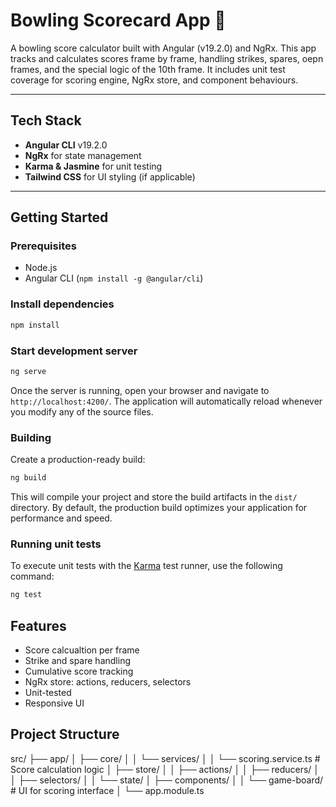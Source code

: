 # Bowling Scorecard App 🎳

A bowling score calculator built with Angular (v19.2.0) and NgRx.
This app tracks and calculates scores frame by frame, handling strikes, spares, oepn frames, and the special logic of the 10th frame.
It includes unit test coverage for scoring engine, NgRx store, and component behaviours.

---

## Tech Stack

- **Angular CLI** v19.2.0
- **NgRx** for state management
- **Karma & Jasmine** for unit testing
- **Tailwind CSS** for UI styling (if applicable)

---

## Getting Started

### Prerequisites

- Node.js
- Angular CLI (`npm install -g @angular/cli`)

### Install dependencies

```bash
npm install
```

### Start development server

```bash
ng serve
```
Once the server is running, open your browser and navigate to `http://localhost:4200/`. The application will automatically reload whenever you modify any of the source files.

### Building

Create a production-ready build:

```bash
ng build
```

This will compile your project and store the build artifacts in the `dist/` directory. By default, the production build optimizes your application for performance and speed.

### Running unit tests

To execute unit tests with the [Karma](https://karma-runner.github.io) test runner, use the following command:

```bash
ng test
```

## Features
- Score calcualtion per frame
- Strike and spare handling
- Cumulative score tracking
- NgRx store: actions, reducers, selectors
- Unit-tested
- Responsive UI

## Project Structure
src/
├── app/
│   ├── core/
│   │   └── services/
│   │       └── scoring.service.ts        # Score calculation logic
│   ├── store/
│   │   ├── actions/
│   │   ├── reducers/
│   │   ├── selectors/
│   │   └── state/
│   ├── components/
│   │   └── game-board/                   # UI for scoring interface
│   └── app.module.ts
